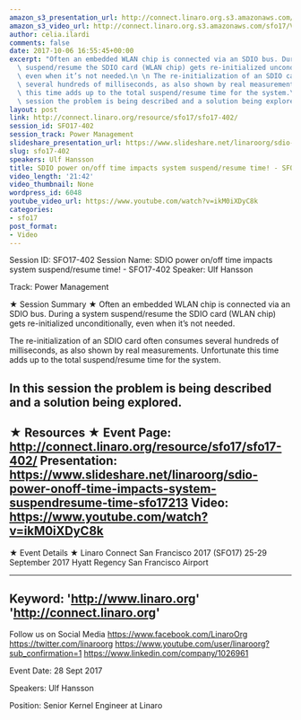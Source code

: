 ```yaml
---
amazon_s3_presentation_url: http://connect.linaro.org.s3.amazonaws.com/sfo17/Presentations/SFO17-402-%20SDIO%20power%20on%252Foff%20time%20impacts%20system%20suspend%252Fresume%20time%20.pdf
amazon_s3_video_url: http://connect.linaro.org.s3.amazonaws.com/sfo17/Videos/SFO17-402%20SDIO%20power%20on%20%20off%20time%20impacts%20system%20suspend%20%20resume%20time%21.mp4
author: celia.ilardi
comments: false
date: 2017-10-06 16:55:45+00:00
excerpt: "Often an embedded WLAN chip is connected via an SDIO bus. During a system\
  \ suspend/resume the SDIO card (WLAN chip) gets re-initialized unconditionally,\
  \ even when it’s not needed.\n \n The re-initialization of an SDIO card often consumes\
  \ several hundreds of milliseconds, as also shown by real measurements. Unfortunate\
  \ this time adds up to the total suspend/resume time for the system.\n \n In this\
  \ session the problem is being described and a solution being explored."
layout: post
link: http://connect.linaro.org/resource/sfo17/sfo17-402/
session_id: SFO17-402
session_track: Power Management
slideshare_presentation_url: https://www.slideshare.net/linaroorg/sdio-power-onoff-time-impacts-system-suspendresume-time-sfo17402-80644092
slug: sfo17-402
speakers: Ulf Hansson
title: SDIO power on/off time impacts system suspend/resume time! - SFO17-402
video_length: '21:42'
video_thumbnail: None
wordpress_id: 6048
youtube_video_url: https://www.youtube.com/watch?v=ikM0iXDyC8k
categories:
- sfo17
post_format:
- Video
---
```


Session ID: SFO17-402
Session Name: SDIO power on/off time impacts system suspend/resume time! - SFO17-402
Speaker: Ulf Hansson

Track: Power Management

★ Session Summary ★
Often an embedded WLAN chip is connected via an SDIO bus. During a system suspend/resume the SDIO card (WLAN chip) gets re-initialized unconditionally, even when it’s not needed.

The re-initialization of an SDIO card often consumes several hundreds of milliseconds, as also shown by real measurements. Unfortunate this time adds up to the total suspend/resume time for the system.

In this session the problem is being described and a solution being explored.
---------------------------------------------------
★ Resources ★
Event Page: http://connect.linaro.org/resource/sfo17/sfo17-402/
Presentation: https://www.slideshare.net/linaroorg/sdio-power-onoff-time-impacts-system-suspendresume-time-sfo17213
Video: https://www.youtube.com/watch?v=ikM0iXDyC8k
---------------------------------------------------

★ Event Details ★
Linaro Connect San Francisco 2017 (SFO17)
25-29 September 2017
Hyatt Regency San Francisco Airport

---------------------------------------------------
Keyword:
'http://www.linaro.org'
'http://connect.linaro.org'
---------------------------------------------------
Follow us on Social Media
https://www.facebook.com/LinaroOrg
https://twitter.com/linaroorg
https://www.youtube.com/user/linaroorg?sub_confirmation=1
https://www.linkedin.com/company/1026961

Event Date: 28 Sept 2017

Speakers: Ulf Hansson

Position: Senior Kernel Engineer at Linaro
